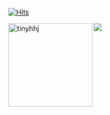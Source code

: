 [![Hits](https://hits.seeyoufarm.com/api/count/incr/badge.svg?url=https%3A%2F%2Fgithub.com%2Ftinyhhj%2Fhit-counter&count_bg=%2379C83D&title_bg=%23555555&icon=&icon_color=%23E7E7E7&title=hits&edge_flat=false)](https://hits.seeyoufarm.com)

<img height="170" align="left" src="https://github-readme-stats.vercel.app/api?username=tinyhhj&count_private=true&include_all_commits=true&theme=onedark" alt="tinyhhj" />
<img src="https://github-readme-stats.vercel.app/api/top-langs/?username=tinyhhj&layout=compact&theme=onedark" />
<!--
**tinyhhj/tinyhhj** is a ✨ _special_ ✨ repository because its `README.md` (this file) appears on your GitHub profile.

Here are some ideas to get you started:

- 🔭 I’m currently working on ...
- 🌱 I’m currently learning ...
- 👯 I’m looking to collaborate on ...
- 🤔 I’m looking for help with ...
- 💬 Ask me about ...
- 📫 How to reach me: ...
- 😄 Pronouns: ...
- ⚡ Fun fact: ...
-->
